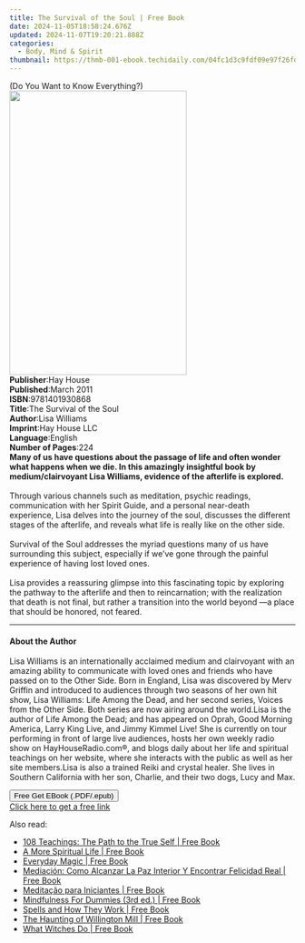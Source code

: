 ```yaml
---
title: The Survival of the Soul | Free Book
date: 2024-11-05T18:58:24.676Z
updated: 2024-11-07T19:20:21.888Z
categories:
  - Body, Mind & Spirit
thumbnail: https://thmb-001-ebook.techidaily.com/04fc1d3c9fdf09e97f26fd4b1f71189684e1870d99a0993e18432582b4cf8343.jpg
---
```

<main id="book-container">
  <div class="flex flex-col">
    <div class="book-brief flex-1 py-6 px-4 sm:p-6 md:py-10 md:px-8">
      <!-- brief-->
      <div class="book-brief-main">(Do You Want to Know Everything?)</div>
    </div>
    <div
      class="book-meta-info flex-1 grid gap-4 col-start-1 col-end-3 row-start-1 sm:mb-6 sm:grid-cols-4 lg:gap-6 lg:col-start-2 lg:row-end-6 lg:row-span-6 lg:mb-0"
    >
      <div
        class="book-meta-info-left place-content-center mt-4 p-4 text-sm leading-6 col-start-2 col-span-2 dark:text-slate-400"
      >
        <img
          class="w-full h-500 object-cover rounded-lg sm:h-255 sm:col-span-2 lg:col-span-full"
          src="https://img-001-ebook.techidaily.com/ffa04c3601ee13b317e38b8a34aeef9818a4b0d9dce3e5eb8848cf2dc4669a7e.jpg"
          alt=""
          width="312"
          height="500"
        />
      </div>
      <div
        class="book-meta-info-right mt-2 col-start-1 row-start-2 col-span-3 self-center"
      >
        <!-- meta data  -->
        <div class="flex flex-col px-4 md:px-8">
          <div class="flex-1">
            <strong>Publisher</strong>:<span class="px-2">Hay House</span>
          </div>
          <div class="flex-1">
            <strong>Published</strong>:<span class="px-2">March 2011</span>
          </div>
          <div class="flex-1">
            <strong>ISBN</strong>:<span class="px-2">9781401930868</span>
          </div>
          <div class="flex-1">
            <strong>Title</strong>:<span class="px-2"
              >The Survival of the Soul</span
            >
          </div>
          <div class="flex-1">
            <strong>Author</strong>:<span class="px-2">Lisa Williams</span>
          </div>
          <div class="flex-1">
            <strong>Imprint</strong>:<span class="px-2">Hay House LLC</span>
          </div>
          <div class="flex-1">
            <strong>Language</strong>:<span class="px-2">English</span>
          </div>
          <div class="flex-1">
            <strong>Number of Pages</strong>:<span class="px-2">224</span>
          </div>
        </div>
      </div>
    </div>
    <div class="book-description flex-1 py-6 px-4 sm:p-6 md:py-10 md:px-8">
      <div class="book-description-main">
        <div accordion-content="" id="description">
          <b
            >Many of us have questions about the passage of life and often
            wonder what happens when we die. In this amazingly insightful book
            by medium/clairvoyant Lisa Williams, evidence of the afterlife is
            explored.<br /></b
          ><br />Through various channels such as meditation, psychic readings,
          communication with her Spirit Guide, and a personal near-death
          experience, Lisa delves into the journey of the soul, discusses the
          different stages of the afterlife, and reveals what life is really
          like on the other side. <br /><br />
          Survival of the Soul addresses the myriad questions many of us have
          surrounding this subject, especially if we’ve gone through the painful
          experience of having lost loved ones. <br /><br />Lisa provides a
          reassuring glimpse into this fascinating topic by exploring the
          pathway to the afterlife and then to reincarnation; with the
          realization that death is not final, but rather a transition into the
          world beyond —a place that should be honored, not feared.
        </div>
        <div class="accordion-fader"></div>
      </div>
    </div>
    <div class="book-excerpts flex-1 py-6 px-4 sm:p-6 md:py-10 md:px-8">
      <!-- excerpts-->
      <div class="book-excerpts-main">
        <hr />
        <h4 class="placeholder placeholder-heading">
          <span>About the Author</span>
        </h4>
        <p>
          Lisa Williams is an internationally acclaimed medium and clairvoyant
          with an amazing ability to communicate with loved ones and friends who
          have passed on to the Other Side. Born in England, Lisa was discovered
          by Merv Griffin and introduced to audiences through two seasons of her
          own hit show, Lisa Williams: Life Among the Dead, and her second
          series, Voices from the Other Side. Both series are now airing around
          the world.Lisa is the author of Life Among the Dead; and has appeared
          on Oprah, Good Morning America, Larry King Live, and Jimmy Kimmel
          Live! She is currently on tour performing in front of large live
          audiences, hosts her own weekly radio show on HayHouseRadio.com®, and
          blogs daily about her life and spiritual teachings on her website,
          where she interacts with the public as well as her site members.Lisa
          is also a trained Reiki and crystal healer. She lives in Southern
          California with her son, Charlie, and their two dogs, Lucy and Max.
        </p>
      </div>
    </div>
    <div
      class="book-about-author flex-1 py-6 px-4 sm:p-6 md:py-10 md:px-8"
    ></div>
    <div class="book-free-get flex-1 py-6 px-4 sm:p-6 md:py-10 md:px-8">
      <button
        id="btn-free-get"
        class="bg-blue-500 hover:bg-blue-700 text-white font-bold py-2 px-4 rounded"
      >
        Free Get EBook (.PDF/.epub)
      </button>
      <div id="countdown-display" class="px-2 text-lg mt-2"></div>
      <a
        id="free-link"
        class="hidden bg-blue-500 hover:bg-blue-700 text-white font-bold py-2 px-4 rounded"
        href="https://www.ebooks.com/en-us/book/96317571/the-survival-of-the-soul/lisa-williams/"
        target="_blank"
        >Click here to get a free link</a
      >
    </div>
    <script>
      let countdownTime = 0;
      let countdownInterval = null;
      document
        .getElementById('btn-free-get')
        .addEventListener('click', startCountdown);
      function startCountdown() {
        countdownTime = new Date().getTime() + 60000 * 3;
        countdownInterval = setInterval(updateCountdown, 1000);
        document.getElementById('btn-free-get').disabled = true;
        document
          .getElementById('btn-free-get')
          .classList.add('bg-gray-500', 'cursor-not-allowed');
      }
      function updateCountdown() {
        let currentTime = new Date().getTime();
        let timeLeft = countdownTime - currentTime;
        let secondsLeft = Math.floor(timeLeft / 1000);
        document.getElementById('countdown-display').innerHTML =
          `Remaining time: ${secondsLeft} seconds.`;
        if (secondsLeft <= 0) {
          clearInterval(countdownInterval);
          document.getElementById('btn-free-get').classList.add('hidden');
          document.getElementById('free-link').classList.remove('hidden');
          document.getElementById('countdown-display').innerHTML = '';
        }
      }
    </script>
  </div>
</main>

<ins class="adsbygoogle"
      style="display:block"
      data-ad-client="ca-pub-7571918770474297"
      data-ad-slot="8358498916"
      data-ad-format="auto"
      data-full-width-responsive="true"></ins>
    

<span class="atpl-alsoreadstyle">Also read:</span>
<div><ul>
<li><a href="https://novels-ebooks.techidaily.com/209921183-9781581771824-108-teachings-the-path-to-the-true-self/"><u>108 Teachings: The Path to the True Self | Free Book</u></a></li>
<li><a href="https://novels-ebooks.techidaily.com/209921411-9781633484115-a-more-spiritual-life/"><u>A More Spiritual Life | Free Book</u></a></li>
<li><a href="https://novels-ebooks.techidaily.com/209921108-9781446359235-everyday-magic/"><u>Everyday Magic | Free Book</u></a></li>
<li><a href="https://novels-ebooks.techidaily.com/209920857-9781071513477-mediacion-como-alcanzar-la-paz-interior-y-encontrar-felicidad-real/"><u>Mediación: Como Alcanzar La Paz Interior Y Encontrar Felicidad Real | Free Book</u></a></li>
<li><a href="https://novels-ebooks.techidaily.com/209920835-9781071514351-meditacao-para-iniciantes/"><u>Meditação para Iniciantes | Free Book</u></a></li>
<li><a href="https://novels-ebooks.techidaily.com/209921216-9781119641605-mindfulness-for-dummies-3rd-ed/"><u>Mindfulness For Dummies (3rd ed.) | Free Book</u></a></li>
<li><a href="https://novels-ebooks.techidaily.com/209921126-9781446358184-spells-and-how-they-work/"><u>Spells and How They Work | Free Book</u></a></li>
<li><a href="https://novels-ebooks.techidaily.com/209920914-9780750994408-the-haunting-of-willington-mill/"><u>The Haunting of Willington Mill | Free Book</u></a></li>
<li><a href="https://novels-ebooks.techidaily.com/209921119-9781446358122-what-witches-do/"><u>What Witches Do | Free Book</u></a></li>
</ul></div>


